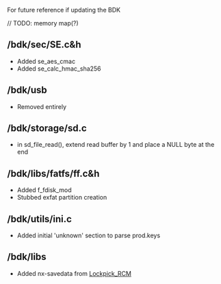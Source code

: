 For future reference if updating the BDK

// TODO: memory map(?)

## /bdk/sec/SE.c&h
- Added se_aes_cmac
- Added se_calc_hmac_sha256

## /bdk/usb
- Removed entirely

## /bdk/storage/sd.c
- in sd_file_read(), extend read buffer by 1 and place a NULL byte at the end

## /bdk/libs/fatfs/ff.c&h
- Added f_fdisk_mod
- Stubbed exfat partition creation

## /bdk/utils/ini.c
- Added initial 'unknown' section to parse prod.keys

## /bdk/libs
- Added nx-savedata from [Lockpick_RCM](https://github.com/shchmue/Lockpick_RCM)